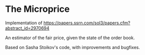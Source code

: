 # The Microprice

Implementation of https://papers.ssrn.com/sol3/papers.cfm?abstract_id=2970694

An estimator of the fair price, given the state of the order book.

Based on Sasha Stoikov's code, with improvements and bugfixes.
